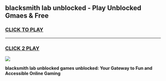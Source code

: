 
## blacksmith lab unblocked - Play Unblocked Gmaes & Free
<h3>
<a href="https://news.freeplayer.one?title=blacksmith_lab_unblocked&ref=16F">CLICK TO PLAY</a></h3>
<hr>

<h3>
<a href="https://news.freeplayer.one?title=blacksmith_lab_unblocked&ref=16F">CLICK 2 PLAY</a>
  
</h3>

<a href="https://news.freeplayer.one?title=blacksmith_lab_unblocked&ref=16F/"><img src="https://clearcache.store/games.png"></a>


**blacksmith lab unblocked games unblocked: Your Gateway to Fun and Accessible Online Gaming**
